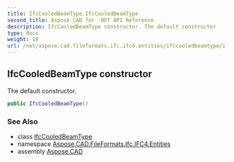 ```yaml
---
title: IfcCooledBeamType.IfcCooledBeamType
second_title: Aspose.CAD for .NET API Reference
description: IfcCooledBeamType constructor. The default constructor
type: docs
weight: 10
url: /net/aspose.cad.fileformats.ifc.ifc4.entities/ifccooledbeamtype/ifccooledbeamtype/
---
```

## IfcCooledBeamType constructor

The default constructor.

```csharp
public IfcCooledBeamType()
```

### See Also

* class [IfcCooledBeamType](../)
* namespace [Aspose.CAD.FileFormats.Ifc.IFC4.Entities](../../ifccooledbeamtype/)
* assembly [Aspose.CAD](../../../)


